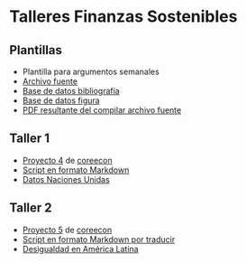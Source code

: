 Talleres Finanzas Sostenibles
================

## Plantillas

-   Plantilla para argumentos semanales
-   [Archivo fuente](Plantillas/Argumento.Rmd)
-   [Base de datos bibliografía](Plantillas/referencias.bib)
-   [Base de datos figura](Plantillas/data.RData)
-   [PDF resultante del compilar archivo fuente](/Plantillas/Argumento.pdf)

## Taller 1

-   [Proyecto 4](https://www.core-econ.org/doing-economics/book/text/04-03.html) de [coreecon](http://core-econ.org)
-   [Script en formato Markdown](Semana1/Doing-Economics-Project-4-R-Markdown.Rmd)
-   [Datos Naciones Unidas](Semana1/Download-GDPconstant-USD-countries.xlsx)

## Taller 2

-   [Proyecto 5](https://www.core-econ.org/doing-economics/book/text/05-03.html) de [coreecon](http://core-econ.org)
-   [Script en formato Markdown por traducir]()
-   [Desigualdad en América Latina](Semana2/WelfareIneqLatam.Rmd)
